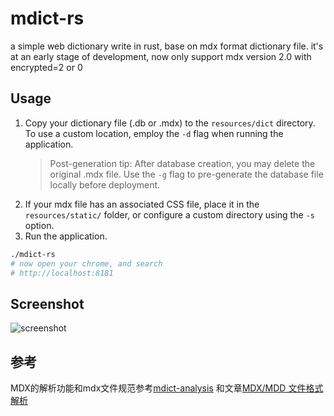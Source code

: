 # mdict-rs

a simple web dictionary write in rust, base on mdx format dictionary file.
it's at an early stage of development, now only support mdx version 2.0 with encrypted=2 or 0

## Usage

1. Copy your dictionary file (.db or .mdx) to the `resources/dict` directory. To use a custom location, employ the `-d` flag when running the application.
   > Post-generation tip: After database creation, you may delete the original .mdx file. Use the `-g` flag to pre-generate the database file locally before deployment.
2. If your mdx file has an associated CSS file, place it in the `resources/static/` folder, or configure a custom directory using the `-s` option.
3. Run the application.

```bash
./mdict-rs
# now open your chrome, and search
# http://localhost:8181
```

## Screenshot

![screenshot](screenshot.jpg)

## 参考

MDX的解析功能和mdx文件规范参考[mdict-analysis](https://bitbucket.org/xwang/mdict-analysis/src/master/)
和文章[MDX/MDD 文件格式解析](http://einverne.github.io/post/2018/08/mdx-mdd-file-format.html)
